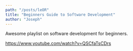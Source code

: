 ```yaml
---
path: "/posts/leOR"
title: "Beginners Guide to Software Development"
author: "Joseph"
---
```


Awesome playlist on software development for beginners.

https://www.youtube.com/watch?v=QSCfaTsCDrs